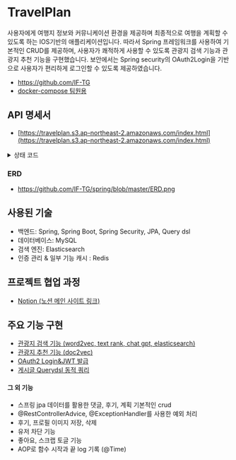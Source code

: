 
# TravelPlan

사용자에게 여행지 정보와 커뮤니케이션 환경을 제공하며 최종적으로 여행을 계획할 수 있도록 하는 IOS기반의 애플리케이션입니다. 따라서 Spring 프레임워크를 사용하여 기본적인 CRUD를 제공하며, 사용자가 쾌적하게 사용할 수 있도록 관광지 검색 기능과 관광지 추천 기능을 구현했습니다. 보안에서는 Spring security의 OAuth2Login을 기반으로 사용자가 편리하게 로그인할 수 있도록 제공하였습니다.
 - https://github.com/IF-TG
 - [docker-compose 팀원용](https://github.com/IF-TG/spring/wiki/docker%E2%80%90compose-(%ED%8C%80%EC%9B%90%EC%9A%A9))
## API 명세서
 - [https://travelplan.s3.ap-northeast-2.amazonaws.com/index.html](https://travelplan.s3.ap-northeast-2.amazonaws.com/index.html)
   
<details>
  <summary>상태 코드</summary>
 
| HttpStatus           | 에러 코드 | 메시지                                              | enum                 |
|----------------------|------------|---------------------------------------------------|-----------------------|
| OK                   | 0000       | SUCCESS                                           | SUCCESS               |
| BAD_REQUEST          | 2001       | 알 수 없는 컨텐츠 타입                             | INVALID_CONTENT_TYPE_ID |
| NOT_FOUND            | 2011       | 삭제되었거나 알 수 없는 댓글입니다.                    | NOT_FOUND_COMMENT     |
| NOT_FOUND            | 2012       | 삭제되었거나 알 수 없는 글입니다.                     | NOT_FOUND_POST        |
| NOT_FOUND            | 2013       | 이미 삭제된 댓글입니다.                              | IS_ALREADY_DELETE     |
| NOT_FOUND            | 2014       | 알 수 없는 컨텐츠입니다.                             | NOT_FOUND_CONTENT     |
| NOT_FOUND            | 4000       | 알 수 없는 사용자                                   | NOT_FOUND_USER        |
| UNAUTHORIZED         | 4001       | 로그인이 만료되었습니다.                             | EXPIRED_LOGIN         |
| UNAUTHORIZED         | 4002       | 로그인 유지 시간 만료되었습니다.                      | EXPIRED_TOKEN         |
| UNAUTHORIZED         | 4003       | 유효하지 않는 접근입니다.                             | NOT_VALID_TOKEN       |
| CONFLICT             | 4005       | 중복된 닉네임입니다.                                  | DUPLICATE_NICKNAME    |
| FORBIDDEN            | 4444       | 잘못된 접근입니다.                                   | AUTHENTICATION_FAILED |
| FORBIDDEN            | 4445       | 권한이 없습니다.                                    | AUTHORITY_FAILED      |
| BAD_REQUEST          | 4008       | 유효하지 않은 날짜 형식입니다.                        | INVALID_DATE_FORMAT   |
| BAD_REQUEST          | 4006       | 지원하지 않는 포멧입니다.                             | INVALID_IMAGE_TYPE    |
| INTERNAL_SERVER_ERROR| 5001       | 죄송합니다. 요청을 처리하는 과정에서 예상치 못한 서버 오류가 발생했습니다. 문제를 빠르게 해결하기 위해 노력하고 있습니다. 문제가 지속될 경우, 이메일로 문의해 주세요. | Internal_Server_Error |
| NOT_IMPLEMENTED      | 5002       | 로그인 시도 중 문제가 발생하였습니다.                  | UNSUPPORTED_OAUTH2_REQUIREMENT |
| INTERNAL_SERVER_ERROR| 5003       | 이미지 저장에 실패했습니다.                           | CANNOT_CREATE_FOLDER |            

</details>

### ERD
 - https://github.com/IF-TG/spring/blob/master/ERD.png
## 사용된 기술
- 백엔드: Spring, Spring Boot, Spring Security, JPA, Query dsl
- 데이터베이스: MySQL
- 검색 엔진: Elasticsearch
- 인증 관리 & 일부 기능 캐시 : Redis
## 프로젝트 협업 과정
 - [Notion (노션 메인 사이트 링크)](https://www.notion.so/d00c55ded166441bb7991ff3a28b4d73)
## 주요 기능 구현
 - [관광지 검색 기능 (word2vec, text rank, chat gpt, elasticsearch)](https://github.com/IF-TG/spring/wiki/GET-:-%EA%B2%80%EC%83%89-%EA%B8%B0%EB%8A%A5-(with-Elasticsearch,-Chat-GPT,-Word2Vec,-Text-Rank))
 - [관광지 추천 기능 (doc2vec)](https://github.com/IF-TG/spring/wiki/GET:-%EA%B4%80%EA%B4%91%EC%A7%80-%EC%B6%94%EC%B2%9C-%EA%B8%B0%EB%8A%A5-(-doc2vec-))
 - [OAuth2 Login&JWT 발급](https://github.com/MoonDooo/authentication_server)
 - [게시글 Querydsl 동적 쿼리](https://github.com/IF-TG/spring/wiki/GET-:--Posts,-Query-dsl-%EB%A5%BC-%EC%82%AC%EC%9A%A9%ED%95%9C-%EB%8F%99%EC%A0%81-%EC%BF%BC%EB%A6%AC)

#### 그 외 기능
 - 스프링 jpa 데이터를 활용한 댓글, 후기, 계획 기본적인 crud
 - @RestControllerAdvice, @ExceptionHandler를 사용한 예외 처리
 - 후기, 프로필 이미지 저장, 삭제
 - 유저 차단 기능
 - 좋아요, 스크랩 토글 기능
 - AOP로 함수 시작과 끝 log 기록 (@Time)
